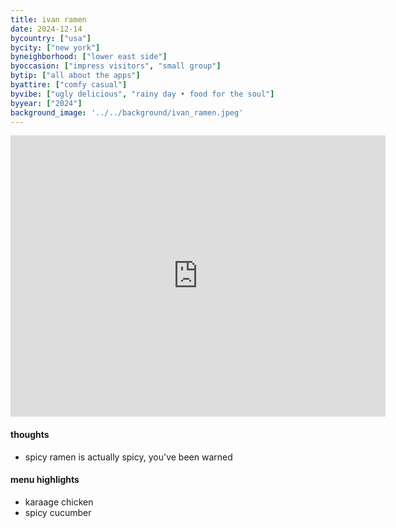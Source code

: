 ```yaml
---
title: ivan ramen
date: 2024-12-14
bycountry: ["usa"]
bycity: ["new york"]
byneighborhood: ["lower east side"]
byoccasion: ["impress visitors", "small group"]
bytip: ["all about the apps"]
byattire: ["comfy casual"]
byvibe: ["ugly delicious", "rainy day • food for the soul"]
byyear: ["2024"]
background_image: '../../background/ivan_ramen.jpeg'
---
```


<iframe src="https://www.google.com/maps/embed?pb=!1m18!1m12!1m3!1d3023.8859419482546!2d-73.9843307!3d40.7205273!2m3!1f0!2f0!3f0!3m2!1i1024!2i768!4f13.1!3m3!1m2!1s0x89c259818b17e1ad%3A0x397d7608ef2c28ff!2sIvan%20Ramen!5e0!3m2!1sen!2sus!4v1734385705570!5m2!1sen!2sus" width="600" height="450" style="border:0;" allowfullscreen="" loading="lazy" referrerpolicy="no-referrer-when-downgrade"></iframe>

#### thoughts
* spicy ramen is actually spicy, you've been warned

#### menu highlights
* karaage chicken
* spicy cucumber